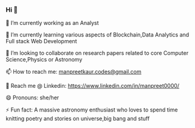 ### Hi  👋

<!--
**mkaur-1/mkaur-1** is a ✨ _special_ ✨ repository because its `README.md` (this file) appears on your GitHub profile.

Here are some ideas to get you started:

- 🔭 I’m currently working as Analyst 
- 🌱 I’m currently learning various aspects of Data Science and Data Analytics
- 👯 I’m looking to collaborate on research papers pertaining to core Computer Science
- 📫 How to reach me: manpreetkaur.codes@gmail.com
- 😄 Pronouns: she/Her
- ⚡ Fun fact: A massive astronomy enthusiast who loves to spend time knitting poetry and stories on universe,big bang and stuff
-->
🔭 I’m currently working as an Analyst

🌱 I’m currently learning various aspects of Blockchain,Data Analytics and Full stack Web Development

👯 I’m looking to collaborate on research papers related to core Computer Science,Physics or Astronomy

📫 How to reach me: manpreetkaur.codes@gmail.com

🔗 Reach me @ Linkedin: <i class="fab fa-linkedin-in"></i>https://www.linkedin.com/in/manpreet0000/

😄 Pronouns: she/her

⚡ Fun fact: A massive astronomy enthusiast who loves to spend time knitting poetry and stories on universe,big bang and stuff
